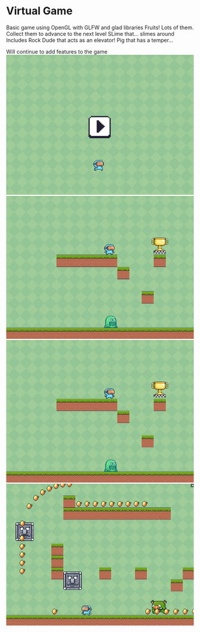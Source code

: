 # Virtual Game
Basic game using OpenGL with GLFW and glad libraries
Fruits! Lots of them. Collect them to advance to the next level
SLime that... slimes around
Includes Rock Dude that acts as an elevator!
Pig that has a temper...

Will continue to add features to the game
![Alt text](Screenshots/GameMenu.png?raw=true "Title")
![Alt text](Screenshots/LevelComplete1.png?raw=true "Title")
![Alt text](Screenshots/LevelComplete1.png?raw=true "Title")
![Alt text](Screenshots/Level2.png?raw=true "Title")
